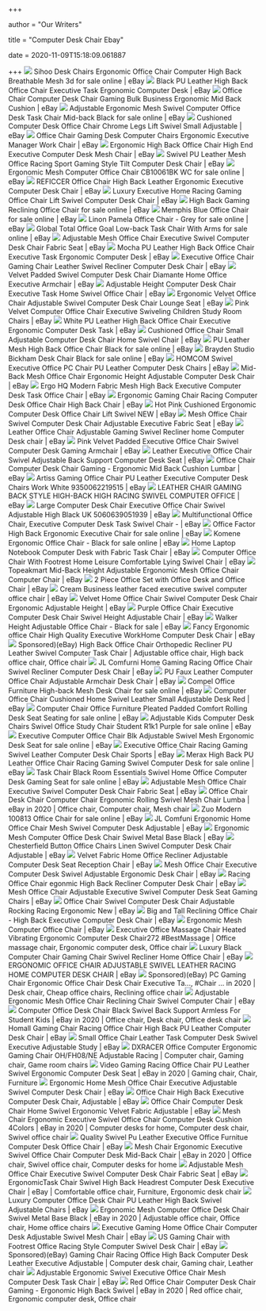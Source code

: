 +++
        
author = "Our Writers"
        
title = "Computer Desk Chair Ebay"
        
date = 2020-11-09T15:18:09.061887
        
+++
[ ![](https://i.ebayimg.com/images/g/wrEAAOSw4tRfKqW8/s-l640.jpg)](https://i.ebayimg.com/images/g/wrEAAOSw4tRfKqW8/s-l640.jpg) Sihoo Desk Chairs Ergonomic Office Chair Computer High Back Breathable Mesh  3d for sale online | eBay
[ ![](https://i.ebayimg.com/images/g/MCMAAOSwwcRaXibm/s-l300.jpg)](https://i.ebayimg.com/images/g/MCMAAOSwwcRaXibm/s-l300.jpg) Black PU Leather High Back Office Chair Executive Task Ergonomic Computer  Desk | eBay
[ ![](https://i.ebayimg.com/images/g/0P0AAOSwHWJe7AM7/s-l300.jpg)](https://i.ebayimg.com/images/g/0P0AAOSwHWJe7AM7/s-l300.jpg) Office Chair Computer Desk Chair Gaming Bulk Business Ergonomic Mid Back  Cushion | eBay
[ ![](https://i.ebayimg.com/images/g/vwwAAOSwwUJeOAYP/s-l640.jpg)](https://i.ebayimg.com/images/g/vwwAAOSwwUJeOAYP/s-l640.jpg) Adjustable Ergonomic Mesh Swivel Computer Office Desk Task Chair Mid-back  Black for sale online | eBay
[ ![](https://i.ebayimg.com/images/g/KJ0AAOSwr2tdCNbS/s-l300.jpg)](https://i.ebayimg.com/images/g/KJ0AAOSwr2tdCNbS/s-l300.jpg) Cushioned Computer Desk Office Chair Chrome Legs Lift Swivel Small  Adjustable | eBay
[ ![](https://i.ebayimg.com/images/g/54IAAOSwS1xfBV0f/s-l300.jpg)](https://i.ebayimg.com/images/g/54IAAOSwS1xfBV0f/s-l300.jpg) Office Chair Gaming Desk Computer Chairs Ergonomic Executive Manager Work  Chair | eBay
[ ![](https://i.ebayimg.com/images/g/zJgAAOSwPEddsscO/s-l300.jpg)](https://i.ebayimg.com/images/g/zJgAAOSwPEddsscO/s-l300.jpg) Ergonomic High Back Office Chair High End Executive Computer Desk Mesh Chair  | eBay
[ ![](https://i.ebayimg.com/images/g/8wMAAOSwOZNdb4G0/s-l300.jpg)](https://i.ebayimg.com/images/g/8wMAAOSwOZNdb4G0/s-l300.jpg) Swivel PU Leather Mesh Office Racing Sport Gaming Style Tilt Computer Desk  Chair | eBay
[ ![](https://i.ebayimg.com/images/g/kT8AAOSwYv9eTaOZ/s-l600.jpg)](https://i.ebayimg.com/images/g/kT8AAOSwYv9eTaOZ/s-l600.jpg) Ergonomic Mesh Computer Office Chair CB10061BK WC for sale online | eBay
[ ![](https://i.ebayimg.com/images/g/OzYAAOSwOOFfJNSx/s-l300.jpg)](https://i.ebayimg.com/images/g/OzYAAOSwOOFfJNSx/s-l300.jpg) REFICCER Office Chair High Back Leather Ergonomic Executive Computer Desk  Chair | eBay
[ ![](https://i.ebayimg.com/images/g/3ZYAAOSw9-ZeCu67/s-l300.jpg)](https://i.ebayimg.com/images/g/3ZYAAOSw9-ZeCu67/s-l300.jpg) Luxury Executive Home Racing Gaming Office Chair Lift Swivel Computer Desk  Chair | eBay
[ ![](https://i.ebayimg.com/images/g/zGQAAOSwM5lfEZSr/s-l640.jpg)](https://i.ebayimg.com/images/g/zGQAAOSwM5lfEZSr/s-l640.jpg) High Back Gaming Reclining Office Chair for sale online | eBay
[ ![](https://i.ebayimg.com/images/g/tZUAAOSwcm5fR4xo/s-l640.jpg)](https://i.ebayimg.com/images/g/tZUAAOSwcm5fR4xo/s-l640.jpg) Memphis Blue Office Chair for sale online | eBay
[ ![](https://i.ebayimg.com/images/g/mP0AAOSwDbJfKgGP/s-l640.jpg)](https://i.ebayimg.com/images/g/mP0AAOSwDbJfKgGP/s-l640.jpg) Linon Pamela Office Chair - Grey for sale online | eBay
[ ![](https://i.ebayimg.com/images/g/N9wAAOSw5j1e931Z/s-l640.jpg)](https://i.ebayimg.com/images/g/N9wAAOSw5j1e931Z/s-l640.jpg) Global Total Office Goal Low-back Task Chair With Arms for sale online |  eBay
[ ![](https://i.ebayimg.com/images/g/SY8AAOSw6ahe6KeM/s-l300.jpg)](https://i.ebayimg.com/images/g/SY8AAOSw6ahe6KeM/s-l300.jpg) Adjustable Mesh Office Chair Executive Swivel Computer Desk Chair Fabric  Seat | eBay
[ ![](https://d3d71ba2asa5oz.cloudfront.net/12012965/images/048-gm-49012-mo_1.jpg)](https://d3d71ba2asa5oz.cloudfront.net/12012965/images/048-gm-49012-mo_1.jpg) Mocha PU Leather High Back Office Chair Executive Task Ergonomic Computer  Desk | eBay
[ ![](https://i.ebayimg.com/images/g/VScAAOSwoJBfmZpw/s-l300.jpg)](https://i.ebayimg.com/images/g/VScAAOSwoJBfmZpw/s-l300.jpg) Executive Office Chair Gaming Chair Leather Swivel Recliner Computer Desk  Chair | eBay
[ ![](https://i.ebayimg.com/images/g/-XIAAOSw8-5eyydO/s-l300.jpg)](https://i.ebayimg.com/images/g/-XIAAOSw8-5eyydO/s-l300.jpg) Velvet Padded Swivel Computer Desk Chair Diamante Home Office Executive  Armchair | eBay
[ ![](https://i.ebayimg.com/images/g/gnQAAOSwqAdeq3uH/s-l300.jpg)](https://i.ebayimg.com/images/g/gnQAAOSwqAdeq3uH/s-l300.jpg) Adjustable Height Computer Desk Chair Executive Task Home Swivel Office  Chair | eBay
[ ![](https://i.ebayimg.com/images/g/AmIAAOSwsq5fMmlm/s-l300.jpg)](https://i.ebayimg.com/images/g/AmIAAOSwsq5fMmlm/s-l300.jpg) Ergonomic Velvet Office Chair Adjustable Swivel Computer Desk Chair Lounge  Seat | eBay
[ ![](https://i.ebayimg.com/images/g/JNcAAOSwNHZd8y3o/s-l300.jpg)](https://i.ebayimg.com/images/g/JNcAAOSwNHZd8y3o/s-l300.jpg) Pink Velvet Computer Office Chair Executive Swiveling Children Study Room  Chairs | eBay
[ ![](https://i.ebayimg.com/images/g/ZnAAAOSwBkRaAcJo/s-l300.jpg)](https://i.ebayimg.com/images/g/ZnAAAOSwBkRaAcJo/s-l300.jpg) White PU Leather High Back Office Chair Executive Ergonomic Computer Desk  Task | eBay
[ ![](https://i.ebayimg.com/images/g/VhwAAOSw5uZecg6z/s-l300.jpg)](https://i.ebayimg.com/images/g/VhwAAOSw5uZecg6z/s-l300.jpg) Cushioned Office Chair Small Adjustable Computer Desk Chair Home Swivel  Chair | eBay
[ ![](https://i.ebayimg.com/images/g/BHEAAOSwPHxbGcyu/s-l640.jpg)](https://i.ebayimg.com/images/g/BHEAAOSwPHxbGcyu/s-l640.jpg) PU Leather Mesh High Back Office Chair Black for sale online | eBay
[ ![](https://i.ebayimg.com/images/g/dY8AAOSwQ~VfctWT/s-l640.jpg)](https://i.ebayimg.com/images/g/dY8AAOSwQ~VfctWT/s-l640.jpg) Brayden Studio Bickham Desk Chair Black for sale online | eBay
[ ![](https://i.ebayimg.com/images/g/FgkAAOSwfQteaJIb/s-l300.jpg)](https://i.ebayimg.com/images/g/FgkAAOSwfQteaJIb/s-l300.jpg) HOMCOM Swivel Executive Office PC Chair PU Leather Computer Desk Chairs |  eBay
[ ![](https://i.ebayimg.com/images/g/GoEAAOSwGpxfF6t5/s-l300.jpg)](https://i.ebayimg.com/images/g/GoEAAOSwGpxfF6t5/s-l300.jpg) Mid-Back Mesh Office Chair Ergonomic Height Adjustable Computer Desk Chair  | eBay
[ ![](https://i.ebayimg.com/images/g/WPIAAOSwFKlfIDwH/s-l300.jpg)](https://i.ebayimg.com/images/g/WPIAAOSwFKlfIDwH/s-l300.jpg) Ergo HQ Modern Fabric Mesh High Back Executive Computer Desk Task Office  Chair | eBay
[ ![](https://i.ebayimg.com/images/g/ooIAAOSwUdRfc~0m/s-l300.jpg)](https://i.ebayimg.com/images/g/ooIAAOSwUdRfc~0m/s-l300.jpg) Ergonomic Gaming Chair Racing Computer Desk Office Chair High Back Chair |  eBay
[ ![](https://i.ebayimg.com/images/g/h0YAAOSwF3BeqbdU/s-l300.jpg)](https://i.ebayimg.com/images/g/h0YAAOSwF3BeqbdU/s-l300.jpg) Hot Pink Cushioned Ergonomic Computer Desk Office Chair Lift Swivel NEW |  eBay
[ ![](https://i.ebayimg.com/images/g/UlMAAOSwP99fUxAE/s-l300.jpg)](https://i.ebayimg.com/images/g/UlMAAOSwP99fUxAE/s-l300.jpg) Mesh Office Chair Swivel Computer Desk Chair Adjustable Executive Fabric  Seat | eBay
[ ![](https://i.ebayimg.com/images/g/hJ4AAOSwbW9fWMDT/s-l300.jpg)](https://i.ebayimg.com/images/g/hJ4AAOSwbW9fWMDT/s-l300.jpg) Leather Office Chair Adjustable Gaming Swivel Recliner home Computer Desk  chair | eBay
[ ![](https://i.ebayimg.com/images/g/EFMAAOSw9Dle6zxX/s-l300.jpg)](https://i.ebayimg.com/images/g/EFMAAOSw9Dle6zxX/s-l300.jpg) Pink Velvet Padded Executive Office Chair Swivel Computer Desk Gaming  Armchair | eBay
[ ![](https://i.ebayimg.com/images/g/TqcAAOSwWZxc70~A/s-l300.jpg)](https://i.ebayimg.com/images/g/TqcAAOSwWZxc70~A/s-l300.jpg) Leather Executive Office Chair Swivel Adjustable Back Support Computer Desk  Seat | eBay
[ ![](https://i.ebayimg.com/images/g/Z7gAAOSwBf1e~u03/s-l300.jpg)](https://i.ebayimg.com/images/g/Z7gAAOSwBf1e~u03/s-l300.jpg) Office Chair Computer Desk Chair Gaming - Ergonomic Mid Back Cushion Lumbar  | eBay
[ ![](https://i.ebayimg.com/images/g/w0UAAOSwnGdfUaww/s-l300.jpg)](https://i.ebayimg.com/images/g/w0UAAOSwnGdfUaww/s-l300.jpg) Artiss Gaming Office Chair PU Leather Executive Computer Desk Chairs Work  White 9350062219515 | eBay
[ ![](https://i.ebayimg.com/images/g/VLwAAOSw8qVflxHe/s-l300.jpg)](https://i.ebayimg.com/images/g/VLwAAOSw8qVflxHe/s-l300.jpg) LEATHER CHAIR GAMING BACK STYLE HIGH-BACK HIGH RACING SWIVEL COMPUTER OFFICE  | eBay
[ ![](https://i.ebayimg.com/images/g/lrkAAOSw3FpdpxGg/s-l300.jpg)](https://i.ebayimg.com/images/g/lrkAAOSw3FpdpxGg/s-l300.jpg) Large Computer Desk Chair Executive Office Chair Swivel Adjustable High  Black UK 5060639051939 | eBay
[ ![](https://i.ebayimg.com/images/g/mnMAAOSw7qtfIhWM/s-l300.jpg)](https://i.ebayimg.com/images/g/mnMAAOSw7qtfIhWM/s-l300.jpg) Multifunctional Office Chair, Executive Computer Desk Task Swivel Chair - |  eBay
[ ![](https://i.ebayimg.com/images/g/O1MAAOSwXSdcsCdS/s-l640.jpg)](https://i.ebayimg.com/images/g/O1MAAOSwXSdcsCdS/s-l640.jpg) Office Factor High Back Ergonomic Executive Chair for sale online | eBay
[ ![](https://i.ebayimg.com/images/g/er0AAOSwUIhe8rFH/s-l640.jpg)](https://i.ebayimg.com/images/g/er0AAOSwUIhe8rFH/s-l640.jpg) Komene Ergonomic Office Chair - Black for sale online | eBay
[ ![](https://i.ebayimg.com/images/g/jOAAAOSwXBVatrU5/s-l300.png)](https://i.ebayimg.com/images/g/jOAAAOSwXBVatrU5/s-l300.png) Home Laptop Notebook Computer Desk with Fabric Task Chair | eBay
[ ![](https://i.ebayimg.com/images/g/E-cAAOSwUGxdEYFl/s-l300.jpg)](https://i.ebayimg.com/images/g/E-cAAOSwUGxdEYFl/s-l300.jpg) Computer Office Chair With Footrest Home Leisure Comfortable Lying Swivel  Chair | eBay
[ ![](https://i.ebayimg.com/images/g/nIoAAOSwBDpe-E4h/s-l300.png)](https://i.ebayimg.com/images/g/nIoAAOSwBDpe-E4h/s-l300.png) Topeakmart Mid-Back Height Adjustable Ergonomic Mesh Office Chair Computer  Chair | eBay
[ ![](https://i.ebayimg.com/images/g/7VgAAOSwmPFcnvDr/s-l300.jpg)](https://i.ebayimg.com/images/g/7VgAAOSwmPFcnvDr/s-l300.jpg) 2 Piece Office Set with Office Desk and Office Chair | eBay
[ ![](https://i.ebayimg.com/images/g/AJgAAOSwhOdXpMN1/s-l300.jpg)](https://i.ebayimg.com/images/g/AJgAAOSwhOdXpMN1/s-l300.jpg) Cream Business leather faced executive swivel computer office chair | eBay
[ ![](https://i.ebayimg.com/images/g/7R4AAOSwsQJfeI3U/s-l300.jpg)](https://i.ebayimg.com/images/g/7R4AAOSwsQJfeI3U/s-l300.jpg) Velvet Home Office Chair Swivel Computer Desk Chair Ergonomic Adjustable  Height | eBay
[ ![](https://i.ebayimg.com/images/g/FDEAAOSwIwtfDCqd/s-l300.jpg)](https://i.ebayimg.com/images/g/FDEAAOSwIwtfDCqd/s-l300.jpg) Purple Office Chair Executive Computer Desk Chair Swivel Height Adjustable  Chair | eBay
[ ![](https://i.ebayimg.com/images/g/U7cAAOSwgJdfb~XZ/s-l640.jpg)](https://i.ebayimg.com/images/g/U7cAAOSwgJdfb~XZ/s-l640.jpg) Walker Height Adjustable Office Chair - Black for sale | eBay
[ ![](https://i.ebayimg.com/images/g/jk8AAOSwMFVfO2kV/s-l300.jpg)](https://i.ebayimg.com/images/g/jk8AAOSwMFVfO2kV/s-l300.jpg) Fancy Ergonomic office Chair High Quality Executive WorkHome Computer Desk  Chair | eBay
[ ![](https://i.pinimg.com/474x/56/ab/f2/56abf267ed4fe1202a83308333c66afb.jpg)](https://i.pinimg.com/474x/56/ab/f2/56abf267ed4fe1202a83308333c66afb.jpg) Sponsored)(eBay) High Back Office Chair Orthopedic Recliner PU Leather  Swivel Computer Task Chair | Adjustable office chair, High back office chair,  Office chair
[ ![](https://i.ebayimg.com/images/g/oisAAOSw5fJd~EUl/s-l300.jpg)](https://i.ebayimg.com/images/g/oisAAOSw5fJd~EUl/s-l300.jpg) JL Comfurni Home Gaming Racing Office Chair Swivel Recliner Computer Desk  Chair | eBay
[ ![](https://i.ebayimg.com/images/g/TZEAAOSw19Jdiwox/s-l300.jpg)](https://i.ebayimg.com/images/g/TZEAAOSw19Jdiwox/s-l300.jpg) PU Faux Leather Computer Office Chair Adjustable Armchair Desk Chair | eBay
[ ![](https://i.ebayimg.com/images/g/7foAAOSw4xRfHqY6/s-l640.jpg)](https://i.ebayimg.com/images/g/7foAAOSw4xRfHqY6/s-l640.jpg) Compel Office Furniture High-back Mesh Desk Chair for sale online | eBay
[ ![](https://i.ebayimg.com/images/g/blMAAOSwej9eDa7Y/s-l300.png)](https://i.ebayimg.com/images/g/blMAAOSwej9eDa7Y/s-l300.png) Computer Office Chair Cushioned Home Swivel Leather Small Adjustable Desk  Red | eBay
[ ![](https://i.ebayimg.com/images/g/Xu0AAOSwavpfcUr9/s-l640.jpg)](https://i.ebayimg.com/images/g/Xu0AAOSwavpfcUr9/s-l640.jpg) Computer Chair Office Furniture Pleated Padded Comfort Rolling Desk Seat  Seating for sale online | eBay
[ ![](https://i.ebayimg.com/images/g/n3MAAOSwvGFfiRij/s-l640.jpg)](https://i.ebayimg.com/images/g/n3MAAOSwvGFfiRij/s-l640.jpg) Adjustable Kids Computer Desk Chairs Swivel Office Study Chair Student R1k1  Purple for sale online | eBay
[ ![](https://i.ebayimg.com/images/g/OjEAAOSwQR9fHiL7/s-l640.jpg)](https://i.ebayimg.com/images/g/OjEAAOSwQR9fHiL7/s-l640.jpg) Executive Computer Office Chair Blk Adjustable Swivel Mesh Ergonomic Desk  Seat for sale online | eBay
[ ![](https://i.ebayimg.com/images/g/3poAAOSwd-heBDB5/s-l300.jpg)](https://i.ebayimg.com/images/g/3poAAOSwd-heBDB5/s-l300.jpg) Executive Office Chair Racing Gaming Swivel Leather Computer Desk Chair  Sports | eBay
[ ![](https://i.ebayimg.com/images/g/L7EAAOSw-RheTzek/s-l640.jpg)](https://i.ebayimg.com/images/g/L7EAAOSw-RheTzek/s-l640.jpg) Merax High Back PU Leather Office Chair Racing Gaming Swivel Computer Desk  for sale online | eBay
[ ![](https://i.ebayimg.com/images/g/DawAAOSwcVdeQQSm/s-l640.jpg)](https://i.ebayimg.com/images/g/DawAAOSwcVdeQQSm/s-l640.jpg) Task Chair Black Room Essentials Swivel Home Office Computer Desk Gaming  Seat for sale online | eBay
[ ![](https://i.ebayimg.com/images/g/ap0AAOSw6ohe4kpX/s-l300.jpg)](https://i.ebayimg.com/images/g/ap0AAOSw6ohe4kpX/s-l300.jpg) Adjustable Mesh Office Chair Executive Swivel Computer Desk Chair Fabric  Seat | eBay
[ ![](https://i.pinimg.com/474x/a6/9e/9d/a69e9d6e9dcc36671cbac32d1c85eb3b.jpg)](https://i.pinimg.com/474x/a6/9e/9d/a69e9d6e9dcc36671cbac32d1c85eb3b.jpg) Office Chair Desk Chair Computer Chair Ergonomic Rolling Swivel Mesh Chair  Lumba | eBay in 2020 | Office chair, Computer chair, Mesh chair
[ ![](https://i.ebayimg.com/images/g/gQoAAOSwGf5dsoB4/s-l640.jpg)](https://i.ebayimg.com/images/g/gQoAAOSwGf5dsoB4/s-l640.jpg) Zuo Modern 100813 Office Chair for sale online | eBay
[ ![](https://i.ebayimg.com/images/g/PUcAAOSwvfxeag6c/s-l300.jpg)](https://i.ebayimg.com/images/g/PUcAAOSwvfxeag6c/s-l300.jpg) JL Comfuni Ergonomic Home Office Chair Mesh Swivel Computer Desk Adjustable  | eBay
[ ![](https://i.ebayimg.com/images/g/JMIAAOSwL9penRjH/s-l640.jpg)](https://i.ebayimg.com/images/g/JMIAAOSwL9penRjH/s-l640.jpg) Ergonomic Mesh Computer Office Desk Chair Swivel Metal Base Black | eBay
[ ![](https://i.ebayimg.com/images/g/IPoAAOSwwFZfM6f7/s-l300.jpg)](https://i.ebayimg.com/images/g/IPoAAOSwwFZfM6f7/s-l300.jpg) Chesterfield Button Office Chairs Linen Swivel Computer Desk Chair  Adjustable | eBay
[ ![](https://i.ebayimg.com/images/g/FF4AAOSw8aBdY5ub/s-l300.jpg)](https://i.ebayimg.com/images/g/FF4AAOSw8aBdY5ub/s-l300.jpg) Velvet Fabric Home Office Recliner Adjustable Computer Desk Seat Reception  Chair | eBay
[ ![](https://i.ebayimg.com/images/g/FUMAAOSwiS9fcckD/s-l300.png)](https://i.ebayimg.com/images/g/FUMAAOSwiS9fcckD/s-l300.png) Mesh Office Chair Executive Computer Desk Swivel Adjustable Ergonomic Desk  Chair | eBay
[ ![](https://i.ebayimg.com/images/g/814AAOSwvzFdsOc9/s-l300.jpg)](https://i.ebayimg.com/images/g/814AAOSwvzFdsOc9/s-l300.jpg) Racing Office Chair egonmic High Back Recliner Computer Desk Chair | eBay
[ ![](https://i.ebayimg.com/images/g/gboAAOSwiGJfbHWG/s-l300.jpg)](https://i.ebayimg.com/images/g/gboAAOSwiGJfbHWG/s-l300.jpg) Mesh Office Chair Adjustable Executive Swivel Computer Desk Seat Gaming  Chairs | eBay
[ ![](https://i.ebayimg.com/images/g/-kgAAOSw3JhfDYXt/s-l300.jpg)](https://i.ebayimg.com/images/g/-kgAAOSw3JhfDYXt/s-l300.jpg) Office Chair Swivel Computer Desk Chair Adjustable Rocking Racing Ergonomic  New | eBay
[ ![](https://i.ebayimg.com/images/g/6DsAAOSwD0Ne~dJG/s-l300.jpg)](https://i.ebayimg.com/images/g/6DsAAOSwD0Ne~dJG/s-l300.jpg) Big and Tall Reclining Office Chair - High Back Executive Computer Desk  Chair | eBay
[ ![](https://i.ebayimg.com/images/g/86YAAOSwH9he1DvC/s-l300.jpg)](https://i.ebayimg.com/images/g/86YAAOSwH9he1DvC/s-l300.jpg) Ergonomic Mesh Computer Office Chair | eBay
[ ![](https://i.pinimg.com/originals/db/11/67/db116745e1d3c8eb8e7ead32dd4c01ab.jpg)](https://i.pinimg.com/originals/db/11/67/db116745e1d3c8eb8e7ead32dd4c01ab.jpg) Executive Office Massage Chair Heated Vibrating Ergonomic Computer Desk  Chair272 #BestMassage | Office massage chair, Ergonomic computer desk, Office  chair
[ ![](https://i.ebayimg.com/images/g/Rt8AAOSwSRteCubU/s-l300.jpg)](https://i.ebayimg.com/images/g/Rt8AAOSwSRteCubU/s-l300.jpg) Luxury Black Computer Chair Gaming Chair Swivel Recliner Home Office Chair  | eBay
[ ![](https://i.ebayimg.com/images/g/SVsAAOSwIWBeCuDy/s-l300.jpg)](https://i.ebayimg.com/images/g/SVsAAOSwIWBeCuDy/s-l300.jpg) ERGONOMIC OFFICE CHAIR ADJUSTABLE SWIVEL LEATHER RACING HOME COMPUTER DESK  CHAIR | eBay
[ ![](https://i.pinimg.com/474x/be/7a/f5/be7af55179fd6da21e198ef757b1645f.jpg)](https://i.pinimg.com/474x/be/7a/f5/be7af55179fd6da21e198ef757b1645f.jpg) Sponsored)(eBay) PC Gaming Chair Ergonomic Office Chair Desk Chair  Executive Ta..., #Chair ... in 2020 | Desk chair, Cheap office chairs,  Reclining office chair
[ ![](https://i.ebayimg.com/images/g/z1kAAOSwkf5fXEYU/s-l300.jpg)](https://i.ebayimg.com/images/g/z1kAAOSwkf5fXEYU/s-l300.jpg) Adjustable Ergonomic Mesh Office Chair Reclining Chair Swivel Computer Chair  | eBay
[ ![](https://i.pinimg.com/474x/20/cb/62/20cb621e0cd38f4e3f62472063d9a421.jpg)](https://i.pinimg.com/474x/20/cb/62/20cb621e0cd38f4e3f62472063d9a421.jpg) Computer Office Desk Chair Black Swivel Back Support Armless For Student  Kids | eBay in 2020 | Office chair, Desk chair, Office desk chair
[ ![](https://i.ebayimg.com/images/g/2LkAAOSw9AxdJuag/s-l300.jpg)](https://i.ebayimg.com/images/g/2LkAAOSw9AxdJuag/s-l300.jpg) Homall Gaming Chair Racing Office Chair High Back PU Leather Computer Desk  Chair | eBay
[ ![](https://i.ebayimg.com/images/g/vq0AAOSwH41dy3DL/s-l300.jpg)](https://i.ebayimg.com/images/g/vq0AAOSwH41dy3DL/s-l300.jpg) Small Office Chair Leather Task Computer Desk Swivel Executive Adjustable  Study | eBay
[ ![](https://i.pinimg.com/originals/21/bd/55/21bd559e3abd06f2930f1cdeed32832c.jpg)](https://i.pinimg.com/originals/21/bd/55/21bd559e3abd06f2930f1cdeed32832c.jpg) DXRACER Office Computer Ergonomic Gaming Chair OH/FH08/NE Adjustable Racing  | Computer chair, Gaming chair, Game room chairs
[ ![](https://i.pinimg.com/474x/a0/50/8b/a0508b5cd9fbe3cde2edc6e88518205a.jpg)](https://i.pinimg.com/474x/a0/50/8b/a0508b5cd9fbe3cde2edc6e88518205a.jpg) Video Gaming Racing Office Chair PU Leather Swivel Ergonomic Computer Desk  Seat | eBay in 2020 | Gaming chair, Chair, Furniture
[ ![](https://i.ebayimg.com/images/g/dPIAAOSwXGVe4Fx~/s-l300.jpg)](https://i.ebayimg.com/images/g/dPIAAOSwXGVe4Fx~/s-l300.jpg) Ergonomic Home Mesh Office Chair Executive Adjustable Swivel Computer Desk  Chair | eBay
[ ![](https://i.ebayimg.com/images/g/5c8AAOSwFdRe9hMX/s-l300.jpg)](https://i.ebayimg.com/images/g/5c8AAOSwFdRe9hMX/s-l300.jpg) Office Chair High Back Executive Computer Desk Chair, Adjustable | eBay
[ ![](https://i.ebayimg.com/images/g/7oUAAOSwuupfGVnj/s-l300.jpg)](https://i.ebayimg.com/images/g/7oUAAOSwuupfGVnj/s-l300.jpg) Office Chair Computer Desk Chair Home Swivel Ergonomic Velvet Fabric  Adjustable | eBay
[ ![](https://i.pinimg.com/474x/fb/ad/e9/fbade9d9e7f53c9ca06796ba60f4e6bb.jpg)](https://i.pinimg.com/474x/fb/ad/e9/fbade9d9e7f53c9ca06796ba60f4e6bb.jpg) Mesh Chair Ergonomic Executive Swivel Office Chair Computer Desk Cushion  4Colors | eBay in 2020 | Computer desks for home, Computer desk chair,  Swivel office chair
[ ![](https://i.ebayimg.com/images/g/rsoAAOSwHzdbjm2I/s-l300.jpg)](https://i.ebayimg.com/images/g/rsoAAOSwHzdbjm2I/s-l300.jpg) Quality Swivel Pu Leather Executive Office Furnitue Computer Desk Office  Chair | eBay
[ ![](https://i.pinimg.com/474x/e9/22/ae/e922ae274724b83f93032fcc7683b1c0.jpg)](https://i.pinimg.com/474x/e9/22/ae/e922ae274724b83f93032fcc7683b1c0.jpg) Mesh Chair Ergonomic Executive Swivel Office Chair Computer Desk Mid-Back  Chair | eBay in 2020 | Office chair, Swivel office chair, Computer desks  for home
[ ![](https://i.ebayimg.com/images/g/72gAAOSwW8Je40SX/s-l300.jpg)](https://i.ebayimg.com/images/g/72gAAOSwW8Je40SX/s-l300.jpg) Adjustable Mesh Office Chair Executive Swivel Computer Desk Chair Fabric  Seat | eBay
[ ![](https://i.pinimg.com/originals/48/6e/96/486e96bec3edc500f54b3268bc219bc1.jpg)](https://i.pinimg.com/originals/48/6e/96/486e96bec3edc500f54b3268bc219bc1.jpg) ErgonomicTask Chair Swivel High Back Headrest Computer Desk Executive Chair  | eBay | Comfortable office chair, Furniture, Ergonomic desk chair
[ ![](https://i.ebayimg.com/images/g/5~gAAOSwOF9fTMDi/s-l300.jpg)](https://i.ebayimg.com/images/g/5~gAAOSwOF9fTMDi/s-l300.jpg) Luxury Computer Office Desk Chair PU Leather High Back Swivel Adjustable  Chairs | eBay
[ ![](https://i.pinimg.com/474x/b8/0c/37/b80c370a41eb67d176b44a20f8d07701.jpg)](https://i.pinimg.com/474x/b8/0c/37/b80c370a41eb67d176b44a20f8d07701.jpg) Ergonomic Mesh Computer Office Desk Chair Swivel Metal Base Black | eBay in  2020 | Adjustable office chair, Office chair, Home office chairs
[ ![](https://i.ebayimg.com/images/g/QtsAAOSw9RZdnDgj/s-l300.jpg)](https://i.ebayimg.com/images/g/QtsAAOSw9RZdnDgj/s-l300.jpg) Executive Gaming Home Office Chair Computer Desk Adjustable Swivel Mesh  Chair | eBay
[ ![](https://i.ebayimg.com/images/g/SiEAAOSwj9ZfVgVc/s-l300.jpg)](https://i.ebayimg.com/images/g/SiEAAOSwj9ZfVgVc/s-l300.jpg) US Gaming Chair with Footrest Office Racing Style Computer Swivel Desk Chair  | eBay
[ ![](https://i.pinimg.com/564x/a8/4a/68/a84a684c25f6b1019b1c36a2cec2a511.jpg)](https://i.pinimg.com/564x/a8/4a/68/a84a684c25f6b1019b1c36a2cec2a511.jpg) Sponsored)(eBay) Gaming Chair Racing Office High Back Computer Desk Leather  Executive Adjustable | Computer desk chair, Gaming chair, Leather chair
[ ![](https://i.ebayimg.com/images/g/d4wAAOSwqyFfUYDi/s-l300.jpg)](https://i.ebayimg.com/images/g/d4wAAOSwqyFfUYDi/s-l300.jpg) Adjustable Ergonomic Swivel Executive Office Chair Mesh Computer Desk Task  Chair | eBay
[ ![](https://i.pinimg.com/474x/d9/9c/40/d99c401ec1c3513d0cd5585cf854858b.jpg)](https://i.pinimg.com/474x/d9/9c/40/d99c401ec1c3513d0cd5585cf854858b.jpg) Red Office Chair Computer Desk Chair Gaming - Ergonomic High Back Swivel |  eBay in 2020 | Red office chair, Ergonomic computer desk, Office chair
